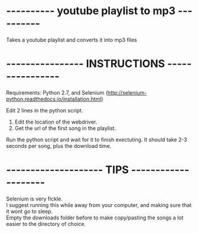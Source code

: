 # ---------- youtube playlist to mp3 ----------


Takes a youtube playlist and converts it into mp3 files  


# ---------------- INSTRUCTIONS ----------------


Requirements: Python 2.7, and Selenium (http://selenium-python.readthedocs.io/installation.html)  


Edit 2 lines in the python script.  
  
  
1. Edit the location of the webdriver.  
2. Get the url of the first song in the playlist.  
  
  
Run the python script and wait for it to finish exectuting. It should take 2-3 seconds per song, plus the download time.  
 
 
# -------------------- TIPS -------------------- 


Selenium is very fickle.   
I suggest running this while away from your computer, and making sure that it wont go to sleep.  
Empty the downloads folder before to make copy/pasting the songs a lot easier to the directory of choice.
